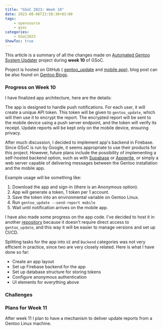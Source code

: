 ```yaml
---
title: "GSoC 2023: Week 10"
date: 2023-08-06T22:58:38+03:00
tags:
    - opensource
    - gsoc
categories:
    - GSoC2023
ShowToc: true
---
```


This article is a summary of all the changes made on 
[Automated Gentoo System Updater](https://wiki.gentoo.org/wiki/Google_Summer_of_Code/2023/Ideas/Automated_Gentoo_system_updater) 
project during **week 10** of GSoC.  

Project is hosted on GitHub (
[gentoo_update](https://github.com/Lab-Brat/gentoo_update) and 
[mobile app](https://github.com/Lab-Brat/gentoo_update_flutter)), 
blog post can be also found on 
[Gentoo Blogs]().


### Progress on Week 10
I have finalized app architecture, here are the details:

The app is designed to handle push notifications. For each user, it will create a 
unique API token. This token will be given to `gentoo_update`, which will then use 
it to encrypt the report. The encrypted report will be sent to the mobile device 
using a push server endpoint, and the token will verify its receipt. Update reports 
will be kept only on the mobile device, ensuring privacy.  

After much discussion, I decided to implement app's backend in Firebase. Since 
GSoC is run by Google, it seems appropriate to use their products for this project. 
However, future plans include the possibility of implementing a self-hosted backend 
option, such as with [Supabase](https://supabase.com) or [Appwrite](https://appwrite.io), 
or simply a web server capable of delivering messages between the Gentoo installation 
and the mobile app.  

Example usage will be something like:
1. Download the app and sign-in (there is an Anonymous option).
2. App will generate a token, 1 token per 1 account.
3. Save the token into an environmental variable on Gentoo Linux.
4. Run `gentoo_update --send-report mobile`
5. Wait until notification arrives on the mobile app.

I have also made some progress on the app code. I've decided to host it in 
another [repository](https://github.com/Lab-Brat/gentoo_update_flutter) because it 
doesn't require direct access to `gentoo_update`, and this way it will be easier to 
manage versions and set up CI/CD.  

Splitting tasks for the app into `UI` and `Backend` categories was not very 
efficient in practice, since two are very closely related. Here is what I have done 
so far:
* Create an app layout
* Set up Firebase backend for the app
* Set up database structure for storing tokens
* Configure anonymous authentication
* UI elements for everything above

### Challenges


### Plans for Week 11
After week 11 I plan to have a mechanism to deliver update reports from a 
Gentoo Linux machine.
